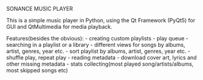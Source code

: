   SONANCE MUSIC PLAYER

  This is a simple music player in Python, using the Qt Framework (PyQt5) for GUI and QtMultimedia for media playback.

  Features(besides the obvious):
    - creating custom playlists
    - play queue 
    - searching in a playlist or a library
    - different views for songs by albums, artist, genres, year etc.
    - sort playlist by albums, artist, genres, year etc.
    - shuffle play, repeat play
    - reading metadata
    - download cover art, lyrics and other missing metadata
    - stats collecting(most played song/artists/albums, most skipped songs etc)
